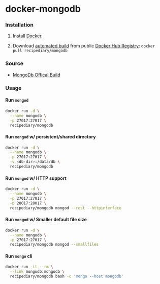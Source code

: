 docker-mongodb
==============

### Installation

1. Install [Docker](https://www.docker.com/).

2. Download [automated build](https://registry.hub.docker.com/u/recipediary/mongodb/) from public [Docker Hub Registry](https://registry.hub.docker.com/): `docker pull recipediary/mongodb`

### Source
- [MongoDb Offical Build](https://registry.hub.docker.com/_/mongo/)

### Usage

#### Run `mongod`
``` bash
docker run -d \
  --name mongodb \
  -p 27017:27017 \
  recipediary/mongodb
```
#### Run `mongod` w/ persistent/shared directory
``` bash
docker run -d \
  --name mongodb \
  -p 27017:27017 \
  -v <db-dir>:/data/db \
  recipediary/mongodb
```
#### Run `mongod` w/ HTTP support
``` bash
docker run -d \
  --name mongodb \
  -p 27017:27017 \
  -p 28017:28017 \
  recipediary/mongodb mongod --rest --httpinterface
```
#### Run `mongod` w/ Smaller default file size
``` bash
docker run -d \
  --name mongodb \
  -p 27017:27017 \
  recipediary/mongodb mongod --smallfiles
```
#### Run `mongo` cli
``` bash
docker run -it --rm \
  --link mongodb:mongodb \
  recipediary/mongodb bash -c 'mongo --host mongodb'
```
